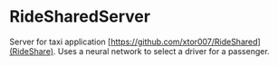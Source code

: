 # RideSharedServer

Server for taxi application [https://github.com/xtor007/RideShared](RideShare). Uses a neural network to select a driver for a passenger.
